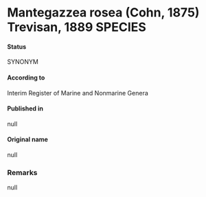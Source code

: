 # Mantegazzea rosea (Cohn, 1875) Trevisan, 1889 SPECIES

#### Status
SYNONYM

#### According to
Interim Register of Marine and Nonmarine Genera

#### Published in
null

#### Original name
null

### Remarks
null